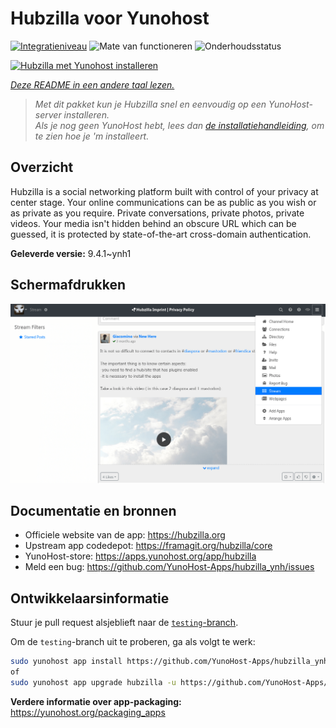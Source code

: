 <!--
NB: Deze README is automatisch gegenereerd door <https://github.com/YunoHost/apps/tree/master/tools/readme_generator>
Hij mag NIET handmatig aangepast worden.
-->

# Hubzilla voor Yunohost

[![Integratieniveau](https://dash.yunohost.org/integration/hubzilla.svg)](https://ci-apps.yunohost.org/ci/apps/hubzilla/) ![Mate van functioneren](https://ci-apps.yunohost.org/ci/badges/hubzilla.status.svg) ![Onderhoudsstatus](https://ci-apps.yunohost.org/ci/badges/hubzilla.maintain.svg)

[![Hubzilla met Yunohost installeren](https://install-app.yunohost.org/install-with-yunohost.svg)](https://install-app.yunohost.org/?app=hubzilla)

*[Deze README in een andere taal lezen.](./ALL_README.md)*

> *Met dit pakket kun je Hubzilla snel en eenvoudig op een YunoHost-server installeren.*  
> *Als je nog geen YunoHost hebt, lees dan [de installatiehandleiding](https://yunohost.org/install), om te zien hoe je 'm installeert.*

## Overzicht

Hubzilla is a social networking platform built with control of your privacy at center stage. Your online communications can be as public as you wish or as private as you require. Private conversations, private photos, private videos. Your media isn't hidden behind an obscure URL which can be guessed, it is protected by state-of-the-art cross-domain authentication.


**Geleverde versie:** 9.4.1~ynh1

## Schermafdrukken

![Schermafdrukken van Hubzilla](./doc/screenshots/hubzilla-1.png)

## Documentatie en bronnen

- Officiele website van de app: <https://hubzilla.org>
- Upstream app codedepot: <https://framagit.org/hubzilla/core>
- YunoHost-store: <https://apps.yunohost.org/app/hubzilla>
- Meld een bug: <https://github.com/YunoHost-Apps/hubzilla_ynh/issues>

## Ontwikkelaarsinformatie

Stuur je pull request alsjeblieft naar de [`testing`-branch](https://github.com/YunoHost-Apps/hubzilla_ynh/tree/testing).

Om de `testing`-branch uit te proberen, ga als volgt te werk:

```bash
sudo yunohost app install https://github.com/YunoHost-Apps/hubzilla_ynh/tree/testing --debug
of
sudo yunohost app upgrade hubzilla -u https://github.com/YunoHost-Apps/hubzilla_ynh/tree/testing --debug
```

**Verdere informatie over app-packaging:** <https://yunohost.org/packaging_apps>
